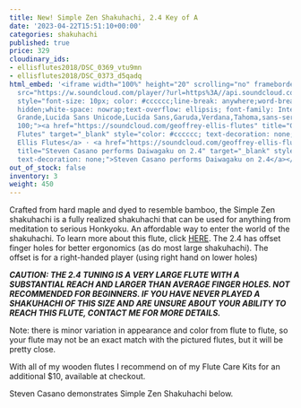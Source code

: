 ```yaml
---
title: New! Simple Zen Shakuhachi, 2.4 Key of A
date: '2023-04-22T15:51:10+00:00'
categories: shakuhachi
published: true
price: 329
cloudinary_ids:
- ellisflutes2018/DSC_0369_vtu9mn
- ellisflutes2018/DSC_0373_d5qadq
html_embed: '<iframe width="100%" height="20" scrolling="no" frameborder="no" allow="autoplay"
  src="https://w.soundcloud.com/player/?url=https%3A//api.soundcloud.com/tracks/1471467844&color=%23ff5500&inverse=false&auto_play=false&show_user=true"></iframe><div
  style="font-size: 10px; color: #cccccc;line-break: anywhere;word-break: normal;overflow:
  hidden;white-space: nowrap;text-overflow: ellipsis; font-family: Interstate,Lucida
  Grande,Lucida Sans Unicode,Lucida Sans,Garuda,Verdana,Tahoma,sans-serif;font-weight:
  100;"><a href="https://soundcloud.com/geoffrey-ellis-flutes" title="Geoffrey Ellis
  Flutes" target="_blank" style="color: #cccccc; text-decoration: none;">Geoffrey
  Ellis Flutes</a> · <a href="https://soundcloud.com/geoffrey-ellis-flutes/steven-casano-plays-daiwagaku-on-24"
  title="Steven Casano performs Daiwagaku on 2.4" target="_blank" style="color: #cccccc;
  text-decoration: none;">Steven Casano performs Daiwagaku on 2.4</a></div>'
out_of_stock: false
inventory: 3
weight: 450
---
```


Crafted from hard maple and dyed to resemble bamboo, the Simple Zen shakuhachi is a fully realized shakuhachi that can be used for anything from meditation to serious Honkyoku.  An affordable way to enter the world of the shakuhachi.  To learn more about this flute, click [HERE](https://www.ellisflutes.com/world-flutes/shakuhachi).  The 2.4 has offset finger holes for better ergonomics (as do most large shakuhachi).  The offset is for a right-handed player (using right hand on lower holes)

***CAUTION: THE 2.4 TUNING IS A VERY LARGE FLUTE WITH A SUBSTANTIAL REACH AND LARGER THAN AVERAGE FINGER HOLES.  NOT RECOMMENDED FOR BEGINNERS.  IF YOU HAVE NEVER PLAYED A SHAKUHACHI OF THIS SIZE AND ARE UNSURE ABOUT YOUR ABILITY TO REACH THIS FLUTE, CONTACT ME FOR MORE DETAILS.***

Note: there is minor variation in appearance and color from flute to flute, so your flute may not be an exact match with the pictured flutes, but it will be pretty close.

With all of my wooden flutes I recommend on of my Flute Care Kits for an additional $10, available at checkout.

Steven Casano demonstrates Simple Zen Shakuhachi below. 

